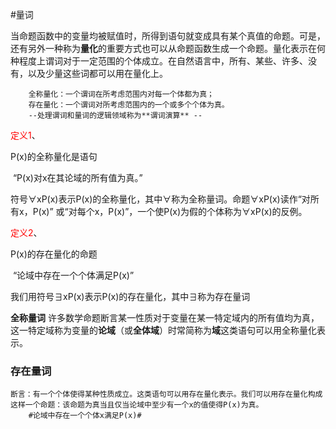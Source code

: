 #量词

  当命题函数中的变量均被赋值时，所得到语句就变成具有某个真值的命题。可是，还有另外一种称为**量化**的重要方式也可以从命题函数生成一个命题。量化表示在何种程度上谓词对于一定范围的个体成立。在自然语言中，所有、某些、许多、没有，以及少量这些词都可以用在量化上。

        全称量化：一个谓词在所考虑范围内对每一个体都为真；
        存在量化：一个谓词对所考虑范围内的一个或多个个体为真。
        --处理谓词和量词的逻辑领域称为**谓词演算** --

 <font color=red>定义1</font>、 

P(x)的全称量化是语句

​				“P(x)对x在其论域的所有值为真。”

符号∀xP(x)表示P(x)的全称量化，其中∀称为全称量词。命题∀xP(x)读作“对所有x，P(x)” 或“对每个x，P(x)”，一个使P(x)为假的个体称为∀xP(x)的反例。

 <font color=red>定义2</font>、 

P(x)的存在量化的命题

​						“论域中存在一个个体满足P(x)”

我们用符号∃xP(x)表示P(x)的存在量化，其中∃称为存在量词

**全称量词** 许多数学命题断言某一性质对于变量在某一特定域内的所有值均为真，这一特定域称为变量的**论域**（或**全体域**）时常简称为**域**这类语句可以用全称量化表示。


### 存在量词

    断言：有一个个体使得某种性质成立。这类语句可以用存在量化表示。我们可以用存在量化构成这样一个命题：该命题为真当且仅当论域中至少有一个x的值使得P(x)为真。
        #论域中存在一个个体x满足P(x)#